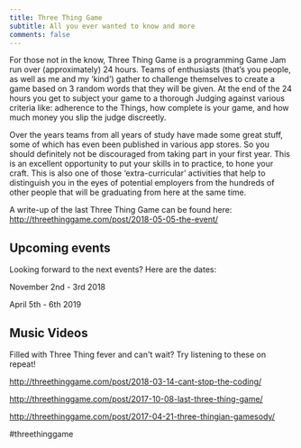 ```yaml
---
title: Three Thing Game
subtitle: All you ever wanted to know and more
comments: false
---
```


For those not in the know, Three Thing Game is a programming Game Jam run over (approximately) 24 hours. Teams of enthusiasts (that’s you people, as well as me and my ‘kind’) gather to challenge themselves to create a game based on 3 random words that they will be given. At the end of the 24 hours you get to subject your game to a thorough Judging against various criteria like: adherence to the Things, how complete is your game, and how much money you slip the judge discreetly.

Over the years teams from all years of study have made some great stuff, some of which has even been published in various app stores. So you should definitely not be discouraged from taking part in your first year. This is an excellent opportunity to put your skills in to practice, to hone your craft. This is also one of those ‘extra-curricular’ activities that help to distinguish you in the eyes of potential employers from the hundreds of other people that will be graduating from here at the same time. 

A write-up of the last Three Thing Game can be found here: http://threethinggame.com/post/2018-05-05-the-event/

## Upcoming events

Looking forward to the next events? Here are the dates:

November 2nd - 3rd 2018

April 5th - 6th 2019

## Music Videos

Filled with Three Thing fever and can't wait? Try listening to these on repeat!

http://threethinggame.com/post/2018-03-14-cant-stop-the-coding/

http://threethinggame.com/post/2017-10-08-last-three-thing-game/

http://threethinggame.com/post/2017-04-21-three-thingian-gamesody/

#threethinggame